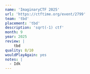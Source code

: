 ```yaml
---
name: 'ImaginaryCTF 2025'
url: 'https://ctftime.org/event/2799'
team: 'tbd'
placement: 'tbd'
description: 'sqrt(-1) ctf'
month: 9
year: 2025
review: |
    tbd
quality: 8/10
wouldPlayAgain: yes
notes: |
  - Idk
---
```

